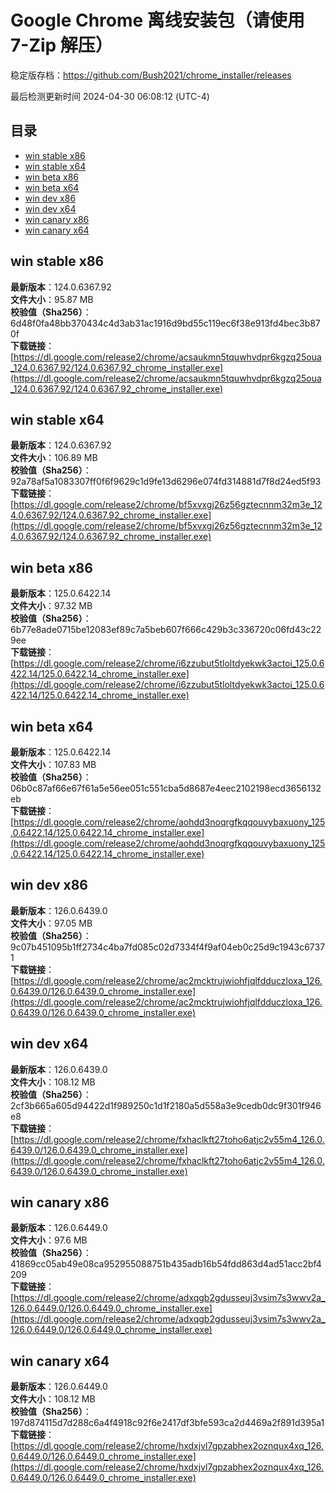 # Google Chrome 离线安装包（请使用 7-Zip 解压）
稳定版存档：<https://github.com/Bush2021/chrome_installer/releases>

最后检测更新时间
2024-04-30 06:08:12 (UTC-4)


## 目录
* [win stable x86](https://github.com/Bush2021/chrome_installer?tab=readme-ov-file#win-stable-x86)
* [win stable x64](https://github.com/Bush2021/chrome_installer?tab=readme-ov-file#win-stable-x64)
* [win beta x86](https://github.com/Bush2021/chrome_installer?tab=readme-ov-file#win-beta-x86)
* [win beta x64](https://github.com/Bush2021/chrome_installer?tab=readme-ov-file#win-beta-x64)
* [win dev x86](https://github.com/Bush2021/chrome_installer?tab=readme-ov-file#win-dev-x86)
* [win dev x64](https://github.com/Bush2021/chrome_installer?tab=readme-ov-file#win-dev-x64)
* [win canary x86](https://github.com/Bush2021/chrome_installer?tab=readme-ov-file#win-canary-x86)
* [win canary x64](https://github.com/Bush2021/chrome_installer?tab=readme-ov-file#win-canary-x64)

## win stable x86
**最新版本**：124.0.6367.92  
**文件大小**：95.87 MB  
**校验值（Sha256）**：6d48f0fa48bb370434c4d3ab31ac1916d9bd55c119ec6f38e913fd4bec3b870f  
**下载链接**：[https://dl.google.com/release2/chrome/acsaukmn5tquwhvdpr6kgzq25oua_124.0.6367.92/124.0.6367.92_chrome_installer.exe](https://dl.google.com/release2/chrome/acsaukmn5tquwhvdpr6kgzq25oua_124.0.6367.92/124.0.6367.92_chrome_installer.exe)  

## win stable x64
**最新版本**：124.0.6367.92  
**文件大小**：106.89 MB  
**校验值（Sha256）**：92a78af5a1083307ff0f6f9629c1d9fe13d6296e074fd314881d7f8d24ed5f93  
**下载链接**：[https://dl.google.com/release2/chrome/bf5xvxgj26z56gztecnnm32m3e_124.0.6367.92/124.0.6367.92_chrome_installer.exe](https://dl.google.com/release2/chrome/bf5xvxgj26z56gztecnnm32m3e_124.0.6367.92/124.0.6367.92_chrome_installer.exe)  

## win beta x86
**最新版本**：125.0.6422.14  
**文件大小**：97.32 MB  
**校验值（Sha256）**：6b77e8ade0715be12083ef89c7a5beb607f666c429b3c336720c06fd43c229ee  
**下载链接**：[https://dl.google.com/release2/chrome/i6zzubut5tloltdyekwk3actoi_125.0.6422.14/125.0.6422.14_chrome_installer.exe](https://dl.google.com/release2/chrome/i6zzubut5tloltdyekwk3actoi_125.0.6422.14/125.0.6422.14_chrome_installer.exe)  

## win beta x64
**最新版本**：125.0.6422.14  
**文件大小**：107.83 MB  
**校验值（Sha256）**：06b0c87af66e67f61a5e56ee051c551cba5d8687e4eec2102198ecd3656132eb  
**下载链接**：[https://dl.google.com/release2/chrome/aohdd3noqrgfkqqouvybaxuony_125.0.6422.14/125.0.6422.14_chrome_installer.exe](https://dl.google.com/release2/chrome/aohdd3noqrgfkqqouvybaxuony_125.0.6422.14/125.0.6422.14_chrome_installer.exe)  

## win dev x86
**最新版本**：126.0.6439.0  
**文件大小**：97.05 MB  
**校验值（Sha256）**：9c07b451095b1ff2734c4ba7fd085c02d7334f4f9af04eb0c25d9c1943c67371  
**下载链接**：[https://dl.google.com/release2/chrome/ac2mcktrujwiohfjqlfdduczloxa_126.0.6439.0/126.0.6439.0_chrome_installer.exe](https://dl.google.com/release2/chrome/ac2mcktrujwiohfjqlfdduczloxa_126.0.6439.0/126.0.6439.0_chrome_installer.exe)  

## win dev x64
**最新版本**：126.0.6439.0  
**文件大小**：108.12 MB  
**校验值（Sha256）**：2cf3b665a605d94422d1f989250c1d1f2180a5d558a3e9cedb0dc9f301f946e8  
**下载链接**：[https://dl.google.com/release2/chrome/fxhaclkft27toho6atjc2v55m4_126.0.6439.0/126.0.6439.0_chrome_installer.exe](https://dl.google.com/release2/chrome/fxhaclkft27toho6atjc2v55m4_126.0.6439.0/126.0.6439.0_chrome_installer.exe)  

## win canary x86
**最新版本**：126.0.6449.0  
**文件大小**：97.6 MB  
**校验值（Sha256）**：41869cc05ab49e08ca952955088751b435adb16b54fdd863d4ad51acc2bf4209  
**下载链接**：[https://dl.google.com/release2/chrome/adxqgb2gdusseuj3vsim7s3wwv2a_126.0.6449.0/126.0.6449.0_chrome_installer.exe](https://dl.google.com/release2/chrome/adxqgb2gdusseuj3vsim7s3wwv2a_126.0.6449.0/126.0.6449.0_chrome_installer.exe)  

## win canary x64
**最新版本**：126.0.6449.0  
**文件大小**：108.12 MB  
**校验值（Sha256）**：197d874115d7d288c6a4f4918c92f6e2417df3bfe593ca2d4469a2f891d395a1  
**下载链接**：[https://dl.google.com/release2/chrome/hxdxjvl7gpzabhex2oznqux4xq_126.0.6449.0/126.0.6449.0_chrome_installer.exe](https://dl.google.com/release2/chrome/hxdxjvl7gpzabhex2oznqux4xq_126.0.6449.0/126.0.6449.0_chrome_installer.exe)  

